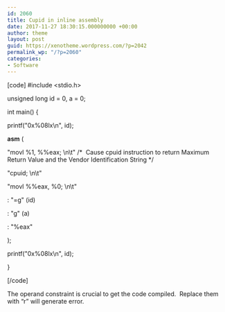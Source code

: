 ```yaml
---
id: 2060
title: Cupid in inline assembly
date: 2017-11-27 18:30:15.000000000 +00:00
author: theme
layout: post
guid: https://xenotheme.wordpress.com/?p=2042
permalink_wp: "/?p=2060"
categories:
- Software
---
```

[code]
#include <stdio.h>

unsigned long id = 0, a = 0;

int main() {

printf("0x%08lx\n", id);

__asm__ (

"movl %1, %%eax; \n\t" /\*  Cause cpuid instruction to return Maximum Return Value and the Vendor Identification String \*/

"cpuid; \n\t"

"movl %%eax, %0; \n\t"

: "=g" (id)

: "g" (a)

: "%eax"

);

printf("0x%08lx\n", id);

}

[/code]

The operand constraint is crucial to get the code compiled.  Replace them with “r” will generate error.